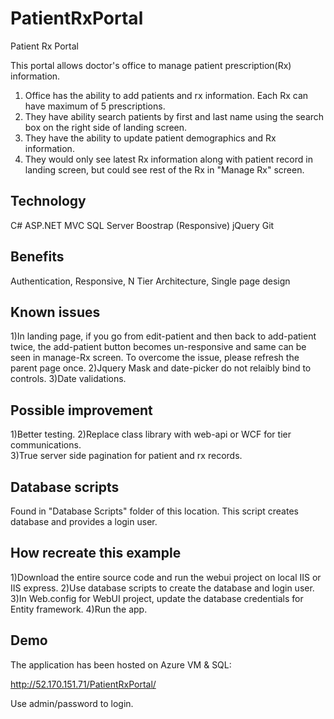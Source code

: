 # PatientRxPortal
Patient Rx Portal

This portal allows doctor's office to manage patient prescription(Rx) information.

1. Office has the ability to add patients and rx information. Each Rx can have maximum of 5 prescriptions.
2. They have ability search patients by first and last name using the search box on the right side of landing screen.
3. They have the ability to update patient demographics and Rx information.
4. They would only see latest Rx information along with patient record in landing screen, but could see rest of the Rx in "Manage Rx" screen.

Technology
----------
C#
ASP.NET MVC
SQL Server
Boostrap (Responsive)
jQuery
Git

Benefits
---------------
Authentication,
Responsive,
N Tier Architecture,
Single page design

Known issues
------------------
1)In landing page, if you go from edit-patient and then back to add-patient twice, the add-patient button becomes un-responsive and same can be seen in manage-Rx screen. To overcome the issue, please refresh the parent page once.
2)Jquery Mask and date-picker do not relaibly bind to controls.
3)Date validations.

Possible improvement
--------------
1)Better testing.
2)Replace class library with web-api or WCF for tier communications.  
3)True server side pagination for patient and rx records.

Database scripts
--------
Found in "Database Scripts" folder of this location. This script creates database and provides a login user.

How recreate this example
-------------
1)Download the entire source code and run the webui project on local IIS or IIS express.
2)Use database scripts to create the database and login user.
3)In Web.config for WebUI project, update the database credentials for Entity framework.
4)Run the app. 

Demo
-----------
The application has been hosted on Azure VM & SQL:

http://52.170.151.71/PatientRxPortal/

Use admin/password to login.



